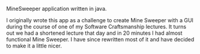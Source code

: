 MineSweeper application written in java. 

I originally wrote this app as a challenge to create Mine Sweeper with a GUI
during the course of one of my Software Craftsmanship lectures. It turns out
we had a shortened lecture that day and in 20 minutes I had almost functional
Mine Sweeper. I have since rewritten most of it and have decided to make it a
little nicer.
